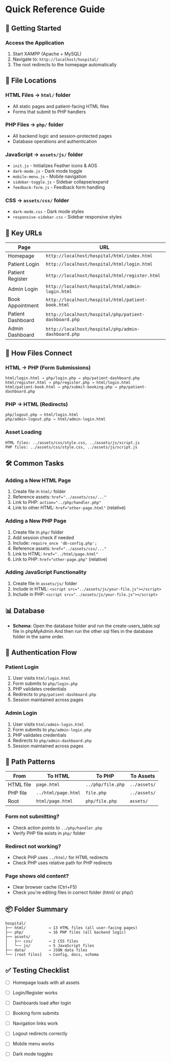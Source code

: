 # Quick Reference Guide

## 🚀 Getting Started

### Access the Application
1. Start XAMPP (Apache + MySQL)
2. Navigate to: `http://localhost/hospital/`
3. The root redirects to the homepage automatically

## 📁 File Locations

### HTML Files → `html/` folder
- All static pages and patient-facing HTML files
- Forms that submit to PHP handlers

### PHP Files → `php/` folder  
- All backend logic and session-protected pages
- Database operations and authentication

### JavaScript → `assets/js/` folder
- `init.js` - Initializes Feather icons & AOS
- `dark-mode.js` - Dark mode toggle
- `mobile-menu.js` - Mobile navigation
- `sidebar-toggle.js` - Sidebar collapse/expand
- `feedback-form.js` - Feedback form handling

### CSS → `assets/css/` folder
- `dark-mode.css` - Dark mode styles
- `responsive-sidebar.css` - Sidebar responsive styles

## 🔗 Key URLs

| Page | URL |
|------|-----|
| Homepage | `http://localhost/hospital/html/index.html` |
| Patient Login | `http://localhost/hospital/html/login.html` |
| Patient Register | `http://localhost/hospital/html/register.html` |
| Admin Login | `http://localhost/hospital/html/admin-login.html` |
| Book Appointment | `http://localhost/hospital/html/patient-book.html` |
| Patient Dashboard | `http://localhost/hospital/php/patient-dashboard.php` |
| Admin Dashboard | `http://localhost/hospital/php/admin-dashboard.php` |

## 🔄 How Files Connect

### HTML → PHP (Form Submissions)
```
html/login.html → php/login.php → php/patient-dashboard.php
html/register.html → php/register.php → html/login.html
html/patient-book.html → php/submit-booking.php → php/patient-dashboard.php
```

### PHP → HTML (Redirects)
```
php/logout.php → html/login.html
php/admin-logout.php → html/admin-login.html
```

### Asset Loading
```
HTML files: ../assets/css/style.css, ../assets/js/script.js
PHP files: ../assets/css/style.css, ../assets/js/script.js
```

## 🛠️ Common Tasks

### Adding a New HTML Page
1. Create file in `html/` folder
2. Reference assets: `href="../assets/css/..."`
3. Link to PHP: `action="../php/handler.php"`
4. Link to other HTML: `href="other-page.html"` (relative)

### Adding a New PHP Page
1. Create file in `php/` folder
2. Add session check if needed
3. Include: `require_once 'db-config.php';`
4. Reference assets: `href="../assets/css/..."`
5. Link to HTML: `href="../html/page.html"`
6. Link to PHP: `href="other-page.php"` (relative)

### Adding JavaScript Functionality
1. Create file in `assets/js/` folder
2. Include in HTML: `<script src="../assets/js/your-file.js"></script>`
3. Include in PHP: `<script src="../assets/js/your-file.js"></script>`

## 📊 Database

- **Schema**: Open the database folder and run the create-users_table.sql file in phpMyAdmin
And then run the other sql files in the database folder in the same order.

## 🔐 Authentication Flow

### Patient Login
1. User visits `html/login.html`
2. Form submits to `php/login.php`
3. PHP validates credentials
4. Redirects to `php/patient-dashboard.php`
5. Session maintained across pages

### Admin Login
1. User visits `html/admin-login.html`
2. Form submits to `php/admin-login.php`
3. PHP validates credentials
4. Redirects to `php/admin-dashboard.php`
5. Session maintained across pages

## 📝 Path Patterns

| From | To HTML | To PHP | To Assets |
|------|---------|--------|-----------|
| HTML file | `page.html` | `../php/file.php` | `../assets/` |
| PHP file | `../html/page.html` | `file.php` | `../assets/` |
| Root | `html/page.html` | `php/file.php` | `assets/` |


### Form not submitting?
- Check action points to `../php/handler.php`
- Verify PHP file exists in `php/` folder

### Redirect not working?
- Check PHP uses `../html/` for HTML redirects
- Check PHP uses relative path for PHP redirects

### Page shows old content?
- Clear browser cache (Ctrl+F5)
- Check you're editing files in correct folder (html/ or php/)

## 📦 Folder Summary

```
hospital/
├── html/          → 13 HTML files (all user-facing pages)
├── php/           → 16 PHP files (all backend logic)
├── assets/
│   ├── css/       → 2 CSS files
│   └── js/        → 5 JavaScript files
├── data/          → JSON data files
└── [root files]   → Config, docs, schema
```

## ✅ Testing Checklist

- [ ] Homepage loads with all assets
- [ ] Login/Register works
- [ ] Dashboards load after login
- [ ] Booking form submits
- [ ] Navigation links work
- [ ] Logout redirects correctly
- [ ] Mobile menu works
- [ ] Dark mode toggles


